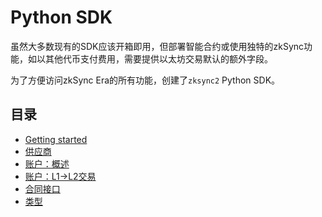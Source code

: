 # Python SDK

虽然大多数现有的SDK应该开箱即用，但部署智能合约或使用独特的zkSync功能，如以其他代币支付费用，需要提供以太坊交易默认的额外字段。

为了方便访问zkSync Era的所有功能，创建了`zksync2` Python SDK。

## 目录

- [Getting started](./getting-started.md)
- [供应商](./providers.md)
- [账户：概述](./accounts.md)
- [账户：L1->L2交易](./accounts-l1-l2.md)
- [合同接口](./contract-interface.md)
- [类型](./types.md)

